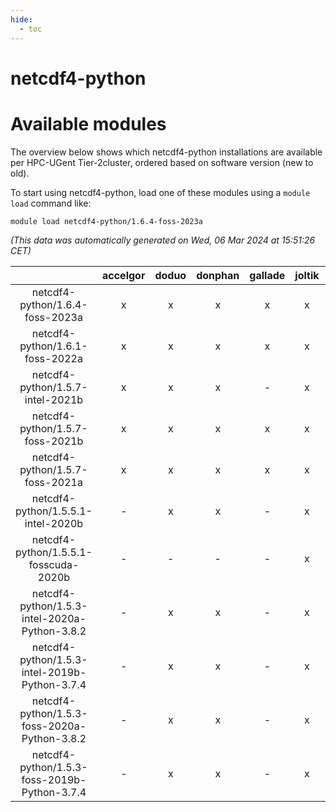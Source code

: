 ```yaml
---
hide:
  - toc
---
```


netcdf4-python
==============

# Available modules


The overview below shows which netcdf4-python installations are available per HPC-UGent Tier-2cluster, ordered based on software version (new to old).

To start using netcdf4-python, load one of these modules using a `module load` command like:

```shell
module load netcdf4-python/1.6.4-foss-2023a
```

*(This data was automatically generated on Wed, 06 Mar 2024 at 15:51:26 CET)*  

| |accelgor|doduo|donphan|gallade|joltik|skitty|
| :---: | :---: | :---: | :---: | :---: | :---: | :---: |
|netcdf4-python/1.6.4-foss-2023a|x|x|x|x|x|x|
|netcdf4-python/1.6.1-foss-2022a|x|x|x|x|x|x|
|netcdf4-python/1.5.7-intel-2021b|x|x|x|-|x|x|
|netcdf4-python/1.5.7-foss-2021b|x|x|x|x|x|x|
|netcdf4-python/1.5.7-foss-2021a|x|x|x|x|x|x|
|netcdf4-python/1.5.5.1-intel-2020b|-|x|x|-|x|x|
|netcdf4-python/1.5.5.1-fosscuda-2020b|-|-|-|-|x|-|
|netcdf4-python/1.5.3-intel-2020a-Python-3.8.2|-|x|x|-|x|x|
|netcdf4-python/1.5.3-intel-2019b-Python-3.7.4|-|x|x|-|x|x|
|netcdf4-python/1.5.3-foss-2020a-Python-3.8.2|-|x|x|-|x|x|
|netcdf4-python/1.5.3-foss-2019b-Python-3.7.4|-|x|x|-|x|x|
